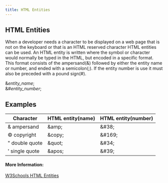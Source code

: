 ```yaml
---
title: HTML Entities
---
```

## HTML Entities

When a developer needs a character to be displayed on a web page that is not on the keyboard or that is an HTML reserved character HTML entities can be used. An HTML entity is written where the symbol or character would normally be typed in the HTML, but encoded in a specific format.  This format consists of the ampersand(&) followed by either the entity name or number, and ended with a semicolon(;).  If the entity number is use it must also be preceded with a pound sign(#).


  &*entity_name*;<br>
  &#*entity_number*;

## Examples

Character | HTML entity(name) | HTML entity(number)
----------|-------------------|--------------------
&amp; ampersand|\&amp;|\&#38;
&copy; copyright|\&copy;|\&#169;
&quot; double quote|\&quot;|\&#34;
&apos; single quote|\&apos;|\&#39;

#### More Information:
<a href="https://www.w3schools.com/html/html_entities.asp" target="_blank" rel="nofollow">W3Schools HTML Entities</a>
